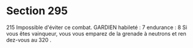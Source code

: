 # Section 295

215
Impossible d'éviter ce combat.
GARDIEN  habileté  : 7 endurance  : 8
Si vous êtes vainqueur, vous vous emparez de la grenade à
neutrons et ren dez-vous au 320 .